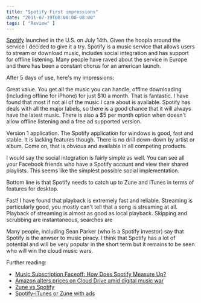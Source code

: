 ```yaml
---
title: "Spotify First impressions"
date: "2011-07-19T08:00:00-08:00"
tags: [ "Review" ]
---
```


[Spotify](http://spotify.com) launched in the U.S. on July 14th. Given the hoopla around the service I decided to give it a try. Spotify is a music service that allows users to stream or download music, includes social integration and has support for offline listening. Many people have raved about the service in Europe and there has been a constant chorus for an american launch.

After 5 days of use, here's my impressions:

Great value. You get all the music you can handle, offline downloading (including offline for iPhone) for just $10 a month. That is fantastic. I have found that most if not all of the music I care about is available. Spotify has deals with all the major labels, so there is a good chance that it will always have the latest music. There is also a $5 per month option when doesn't allow offline listening and a free ad supported version.

Version 1 application. The Spotify application for windows is good, fast and stable. It is lacking features though. There is no drill down-down by artist or album. Come on, that is obvious and available in all competing products.

I would say the social integration is fairly simple as well. You can see all your Facebook friends who have a Spotify account and view their shared playlists. This seems like the simplest possible social implementation.

Bottom line is that Spotify needs to catch up to Zune and iTunes in terms of features for desktop.

Fast! I have found that playback is extremely fast and reliable. Streaming is particularly good, you mostly can't tell that a song is streaming at all. Playback of streaming is almost as good as local playback. Skipping and scrubbing are instantaneous, searches are

Many people, including Sean Parker (who is a Spotify investor) say that Spotify is the anwser to music piracy. I think that Spotify has a lot of potential and will be very popular in the short term but it remains to be seen who will win the cloud music wars.

Further reading:

* [Music Subscription Faceoff: How Does Spotify Measure Up?](http://mashable.com/2011/07/20/spotify-infographic/)
* [Amazon alters prices on Cloud Drive amid digital music war](http://www.geekwire.com/2011/amazon-alters-prices-storage-cloud-drive-digital-music-war-escalates)
* [Zune vs Spotify](http://crave.cnet.co.uk/gadgets/zune-vs-spotify-50001134/)
* [Spotify-iTunes or Zune with ads](http://www.uisgeek.com/2011/07/14/spotifyitunes-or-zune-with-ads/)